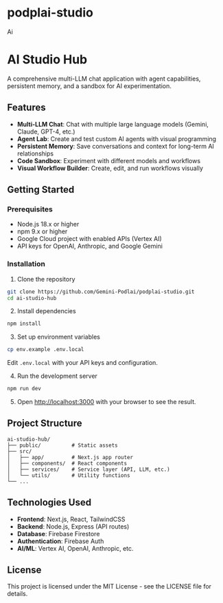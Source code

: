 # podplai-studio
Ai 
# AI Studio Hub

A comprehensive multi-LLM chat application with agent capabilities, persistent memory, and a sandbox for AI experimentation.

## Features

- **Multi-LLM Chat**: Chat with multiple large language models (Gemini, Claude, GPT-4, etc.)
- **Agent Lab**: Create and test custom AI agents with visual programming
- **Persistent Memory**: Save conversations and context for long-term AI relationships
- **Code Sandbox**: Experiment with different models and workflows
- **Visual Workflow Builder**: Create, edit, and run workflows visually

## Getting Started

### Prerequisites

- Node.js 18.x or higher
- npm 9.x or higher
- Google Cloud project with enabled APIs (Vertex AI)
- API keys for OpenAI, Anthropic, and Google Gemini

### Installation

1. Clone the repository
```bash
git clone https://github.com/Gemini-Podlai/podplai-studio.git
cd ai-studio-hub
```

2. Install dependencies
```bash
npm install
```

3. Set up environment variables
```bash
cp env.example .env.local
```
Edit `.env.local` with your API keys and configuration.

4. Run the development server
```bash
npm run dev
```

5. Open [http://localhost:3000](http://localhost:3000) with your browser to see the result.

## Project Structure

```
ai-studio-hub/
├── public/          # Static assets
├── src/
│   ├── app/         # Next.js app router
│   ├── components/  # React components
│   ├── services/    # Service layer (API, LLM, etc.)
│   └── utils/       # Utility functions
└── ...
```

## Technologies Used

- **Frontend**: Next.js, React, TailwindCSS
- **Backend**: Node.js, Express (API routes)
- **Database**: Firebase Firestore
- **Authentication**: Firebase Auth
- **AI/ML**: Vertex AI, OpenAI, Anthropic, etc.

## License

This project is licensed under the MIT License - see the LICENSE file for details. 
